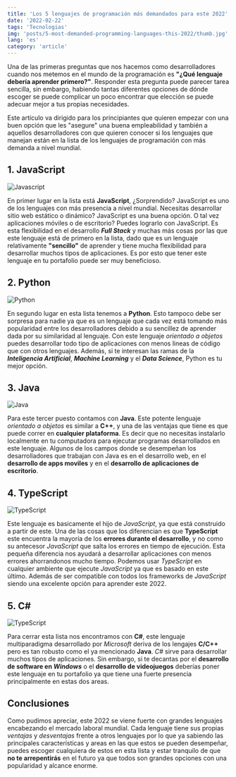```yaml
---
title: 'Los 5 lenguajes de programación más demandados para este 2022'
date: '2022-02-22'
tags: 'Tecnologias'
img: 'posts/5-most-demanded-programming-languages-this-2022/thumb.jpg'
lang: 'es'
category: 'article'
---
```


Una de las primeras preguntas que nos hacemos como desarrolladores cuando nos metemos en el mundo de la programación es **"¿Qué lenguaje debería aprender primero?"**. Responder esta pregunta puede parecer tarea sencilla, sin embargo, habiendo tantas diferentes opciones de dónde escoger se puede complicar un poco encontrar que elección se puede adecuar mejor a tus propias necesidades. 

Este artículo va dirigido para los principiantes que quieren empezar con una buen opción que les "asegure" una buena empleabilidad y también a aquellos desarrolladores con que quieren conocer si los lenguajes que manejan están en la lista de los lenguajes de programación con más demanda a nivel mundial. 

## 1. JavaScript
![Javascript](/images/posts/5-most-demanded-programming-languages-this-2022/one.png)

En primer lugar en la lista está **JavaScript**, ¿Sorprendido? JavaScript es uno de los lenguajes con más presencia a nivel mundial. Necesitas desarrollar sitio web estático o dinámico? JavaScript es una buena opción. O tal vez aplicaciones móviles o de escritorio? Puedes lograrlo con JavaScript. Es esta flexibilidad en el desarrollo ***Full Stack***  y muchas más cosas por las que este lenguaje está de primero en la lista, dado que es un lenguaje relativamente **"sencillo"** de aprender y tiene mucha flexibilidad para desarrollar muchos tipos de aplicaciones. Es por esto que tener este lenguaje en tu portafolio puede ser muy beneficioso.

## 2. Python
![Python](/images/posts/5-most-demanded-programming-languages-this-2022/two.png)

En segundo lugar en esta lista tenemos a **Python**. Esto tampoco debe ser sorpresa para nadie ya que es un lenguaje que cada vez está tomando más popularidad entre los desarrolladores debido a su sencillez de aprender dada por su similaridad al lenguaje. Con este lenguaje *orientado a objetos* puedes desarrollar todo tipo de aplicaciones con menos lineas de código que con otros lenguajes. Además, si te interesan las ramas de la ***Inteligencia Artificial***, ***Machine Learning*** y el ***Data Science***, Python es tu mejor opción.

## 3. Java
![Java](/images/posts/5-most-demanded-programming-languages-this-2022/three.png)

Para este tercer puesto contamos con **Java**. Este potente lenguaje *orientado a objetos* es similar a **C++**, y una de las ventajas que tiene es que puede correr en **cualquier plataforma**. Es decir que no necesitas instalarlo localmente en tu computadora para ejecutar programas desarrollados en este lenguaje. Algunos de los campos donde se desempeñan los desarrolladores que trabajan con Java es en el desarrollo web, en el **desarrollo de apps moviles** y en el **desarrollo de aplicaciones de escritorio**.

## 4. TypeScript
![TypeScript](/images/posts/5-most-demanded-programming-languages-this-2022/four.png)

Este lenguaje es basicamente el hijo de *JavaScript*, ya que está construido a partir de este. Una de las cosas que los diferencian es que **TypeScript** este encuentra la mayoría de los **errores durante el desarrollo**, y no como su antecesor *JavaScript* que salta los errores en tiempo de ejecución. Esta pequeña diferencia nos ayudará a desarrollar aplicaciones con menos errores ahorrandonos mucho tiempo. Podemos usar *TypeScript* en cualquier ambiente que ejecute *JavaScript* ya que es basado en este último. Además de ser compatible con todos los frameworks de *JavaScript* siendo una excelente opción para aprender este 2022.

## 5. C#
![TypeScript](/images/posts/5-most-demanded-programming-languages-this-2022/five.png)

Para cerrar esta lista nos encontramos con **C#**, este lenguaje multiparadigma desarrollado por *Microsoft* deriva de los lengajes **C/C++** pero es tan robusto como el ya mencionado **Java**. *C#* sirve para desarrollar muchos tipos de aplicaciones. Sin embargo, si te decantas por el **desarrollo de software en *Windows*** o el **desarrollo de videojuegos** deberías poner este lenguaje en tu portafolio ya que tiene una fuerte presencia principalmente en estas dos areas.

## Conclusiones
Como pudimos apreciar, este 2022 se viene fuerte con grandes lenguajes encabezando el mercado laboral mundial. Cada lenguaje tiene sus propias *ventajas* y *desventajas* frente a otros lenguajes por lo que ya sabiendo las principales características y areas en las que estos se pueden desempeñar, puedes escoger cualquiera de estos en esta lista y estar tranquilo de que **no te arrepentirás** en el futuro ya que todos son grandes opciones con una popularidad y alcance enorme.